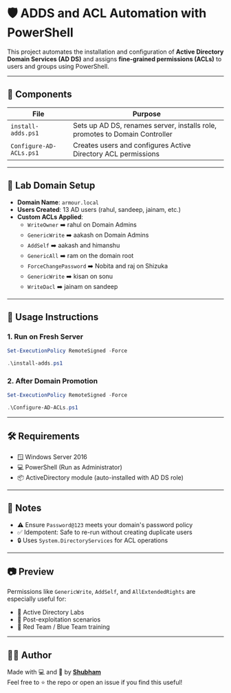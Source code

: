 # 🛡️ ADDS and ACL Automation with PowerShell

This project automates the installation and configuration of **Active Directory Domain Services (AD DS)** and assigns **fine-grained permissions (ACLs)** to users and groups using PowerShell.

---

## 📂 Components

| File | Purpose |
|------|---------|
| `install-adds.ps1` | Sets up AD DS, renames server, installs role, promotes to Domain Controller |
| `Configure-AD-ACLs.ps1` | Creates users and configures Active Directory ACL permissions |

---

## 🧪 Lab Domain Setup

- **Domain Name**: `armour.local`
- **Users Created**: 13 AD users (rahul, sandeep, jainam, etc.)
- **Custom ACLs Applied**:
  - `WriteOwner` ➡️ rahul on Domain Admins
  - `GenericWrite` ➡️ aakash on Domain Admins
  - `AddSelf` ➡️ aakash and himanshu
  - `GenericAll` ➡️ ram on the domain root
  - `ForceChangePassword` ➡️ Nobita and raj on Shizuka
  - `GenericWrite` ➡️ kisan on sonu
  - `WriteDacl` ➡️ jainam on sandeep

---

## 🚀 Usage Instructions

### 1. Run on Fresh Server
```powershell
Set-ExecutionPolicy RemoteSigned -Force
```

```powershell
.\install-adds.ps1
```

### 2. After Domain Promotion
```powershell
Set-ExecutionPolicy RemoteSigned -Force
```

```powershell
.\Configure-AD-ACLs.ps1
```
---

## 🛠️ Requirements

- 🪟 Windows Server 2016  
- 💻 PowerShell (Run as Administrator)  
- 📦 ActiveDirectory module (auto-installed with AD DS role)  

---

## 📎 Notes

- ⚠️ Ensure `Password@123` meets your domain's password policy  
- ✅ Idempotent: Safe to re-run without creating duplicate users  
- 🔒 Uses `System.DirectoryServices` for ACL operations  

---

## 📷 Preview

Permissions like `GenericWrite`, `AddSelf`, and `AllExtendedRights` are especially useful for:

- 🔬 Active Directory Labs  
- 🧪 Post-exploitation scenarios  
- 🔐 Red Team / Blue Team training  

---

## 👨‍💻 Author

Made with 💻 and 🧠 by **[Shubham](https://github.com/Shubhamvarmaa)**  
Feel free to ⭐ the repo or open an issue if you find this useful!

